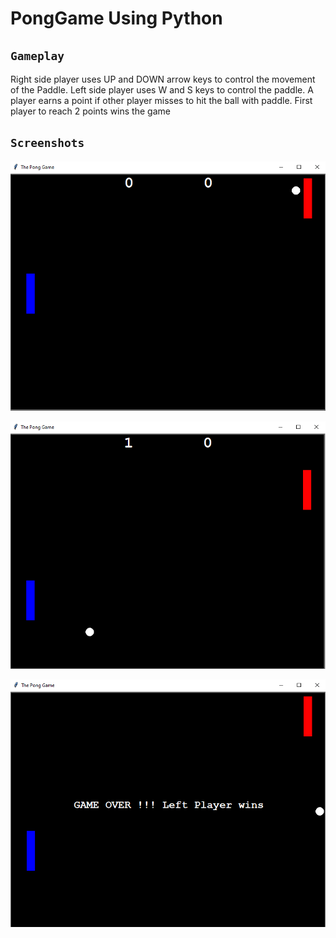 # PongGame Using Python

## `Gameplay` <br>
<p> Right side player uses UP and DOWN arrow keys to control the 
movement of the Paddle. Left side player uses W and S keys to control
the paddle. A player earns a point if other player misses to hit
the ball with paddle. First player to reach 2 points wins the game</p>

## `Screenshots` <br>

![gamplay_1](screenshots/gameplay-1.png)

![gamplay_2](screenshots/gameplay-2.png)

![gamplay_3](screenshots/gameplay-3.png)